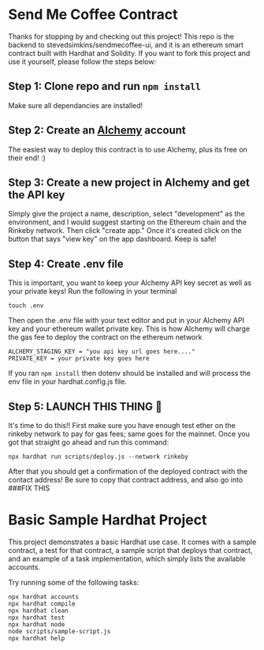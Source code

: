 # Send Me Coffee Contract 
Thanks for stopping by and checking out this project! This repo is the backend to stevedsimkins/sendmecoffee-ui, and it is an ethereum smart contract built with Hardhat and Solidity. If you want to fork this project and use it yourself, please follow the steps below: 

## Step 1: Clone repo and run ```npm install``` 
Make sure all dependancies are installed!

## Step 2: Create an [Alchemy](https://www.alchemy.com/) account 
The easiest way to deploy this contract is to use Alchemy, plus its free on their end! :) 

## Step 3: Create a new project in Alchemy and get the API key 
Simply give the project a name, description, select "development" as the environment, and I would suggest starting on the Ethereum chain and the Rinkeby network. Then click "create app." Once it's created click on the button that says "view key" on the app dashboard. Keep is safe!

## Step 4: Create .env file 
This is important, you want to keep your Alchemy API key secret as well as your private keys! Run the following in your terminal
```shell 
touch .env 
```
Then open the .env file with your text editor and put in your Alchemy API key and your ethereum wallet private key. This is how Alchemy will charge the gas fee to deploy the contract on the ethereum network 

``` 
ALCHEMY_STAGING_KEY = "you api key url goes here...."
PRIVATE_KEY = your private key goes here 
```

If you ran ```npm install``` then dotenv should be installed and will process the env file in your hardhat.config.js file. 

## Step 5: LAUNCH THIS THING 🚀
It's time to do this!! First make sure you have enough test ether on the rinkeby network to pay for gas fees; same goes for the mainnet. Once you got that straight go ahead and run this command: 

```shell 
npx hardhat run scripts/deploy.js --network rinkeby 
```

After that you should get a confirmation of the deployed contract with the contact address! Be sure to copy that contract address, and also go into ###FIX THIS

# Basic Sample Hardhat Project

This project demonstrates a basic Hardhat use case. It comes with a sample contract, a test for that contract, a sample script that deploys that contract, and an example of a task implementation, which simply lists the available accounts.

Try running some of the following tasks:

```shell
npx hardhat accounts
npx hardhat compile
npx hardhat clean
npx hardhat test
npx hardhat node
node scripts/sample-script.js
npx hardhat help
```
